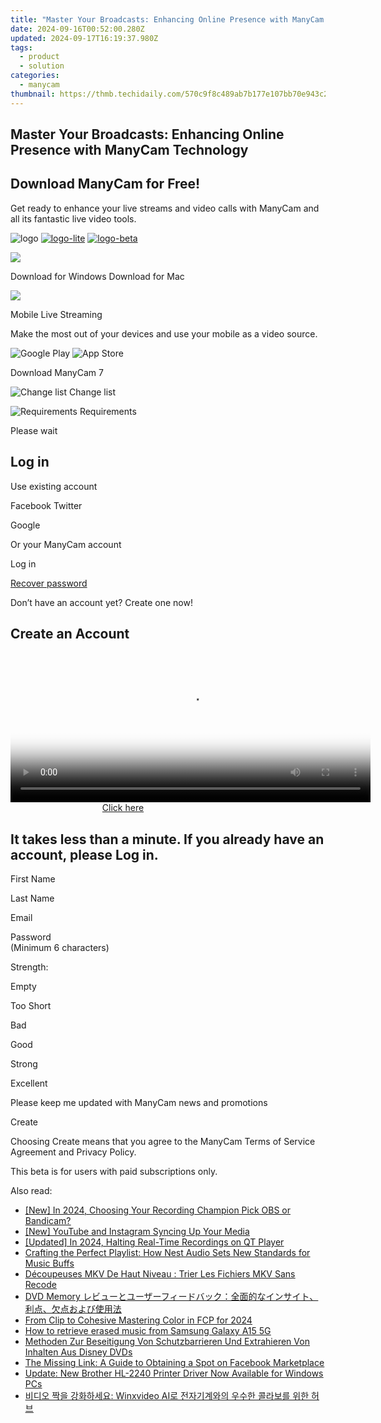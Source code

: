 ```yaml
---
title: "Master Your Broadcasts: Enhancing Online Presence with ManyCam Technology"
date: 2024-09-16T00:52:00.280Z
updated: 2024-09-17T16:19:37.980Z
tags:
  - product
  - solution
categories:
  - manycam
thumbnail: https://thmb.techidaily.com/570c9f8c489ab7b177e107bb70e943c2e83376fe2ec5c74db5d76221f33fc6de.jpg
---
```


## Master Your Broadcasts: Enhancing Online Presence with ManyCam Technology

## Download ManyCam for Free!

Get ready to enhance your live streams and video calls with ManyCam and all its fantastic live video tools.

![logo](https://manycam.com/build/images/new_design/logo_v8.svg?v=974c2b5aa2) [![logo-lite](https://manycam.com/build/images/new_design/logo_lite_v8.svg?v=43e4bf5c10)](https://manycam.com/download%5Flite?os=win) [![logo-beta](https://manycam.com/build/images/download/logo-beta.svg?v=3817d72bb7)](https://manycam.com/beta?os=win) 

![](https://manycam.com/build/images/download_v8/desktop.webp?v=1fc6968275) 

Download for Windows Download for Mac 

![](https://manycam.com/build/images/download_v8/iPhone.webp?v=4bc6e8855d) 

Mobile Live Streaming

Make the most out of your devices and use your mobile as a video source.

![Google Play](https://manycam.com/build/images/download_v8/google-play.svg?v=4282ed02f3) ![App Store](https://manycam.com/build/images/download_v8/app-store.svg?v=4d50e26087) 

Download ManyCam 7 

![Change list](https://manycam.com/build/images/download_v8/board.svg?v=03fc7565ef) Change list 

![Requirements](https://manycam.com/build/images/download_v8/warning.svg?v=ae70a2c37e) Requirements 

  
Please wait 

## Log in

Use existing account

Facebook Twitter 

Google

Or your ManyCam account

Log in 

[Recover password](https://tools.techidaily.com/manycam/products/) 

 Don’t have an account yet? Create one now! 

## Create an Account

<!-- affiliate ads begin -->
<span id="1983471">
					<video width="576" height="240" style="cursor:pointer"
           poster="//a.impactradius-go.com/display-clicktoplayimage/1983471.png"
           onclick="if(!this.playClicked){this.play();this.setAttribute('controls',true);this.playClicked=true;}">
	   <source src="//a.impactradius-go.com/display-ad/22993-1983471">
	   <img src="//a.impactradius-go.com/display-clicktoplayimage/1983471.png" style="border: none; height: 100%; width: 100%; object-fit: contain">
	</video>
	<div style="width:360px;text-align:center"><a href="javascript:window.open(decodeURIComponent('https%3A%2F%2Fhomestyler.sjv.io%2Fc%2F5597632%2F1983471%2F22993'), '_blank');void(0);">Click here</a></div>
</span>
<img height="0" width="0" src="https://imp.pxf.io/i/5597632/1983471/22993" style="position:absolute;visibility:hidden;" border="0" />
<!-- affiliate ads end -->

## It takes less than a minute. If you already have an account, please Log in.

First Name 

Last Name 

Email 

Password  
(Minimum 6 characters) 

Strength: 

Empty

Too Short

Bad

Good

Strong

Excellent

Please keep me updated with ManyCam news and promotions 

Create 

Choosing Create means that you agree to the ManyCam Terms of Service Agreement and Privacy Policy.

This beta is for users with paid subscriptions only.

<ins class="adsbygoogle"
     style="display:block"
     data-ad-format="autorelaxed"
     data-ad-client="ca-pub-7571918770474297"
     data-ad-slot="1223367746"></ins>

<ins class="adsbygoogle"
     style="display:block"
     data-ad-client="ca-pub-7571918770474297"
     data-ad-slot="8358498916"
     data-ad-format="auto"
     data-full-width-responsive="true"></ins>

<span class="atpl-alsoreadstyle">Also read:</span>
<div><ul>
<li><a href="https://screen-activity-recording.techidaily.com/new-in-2024-choosing-your-recording-champion-pick-obs-or-bandicam/"><u>[New] In 2024, Choosing Your Recording Champion Pick OBS or Bandicam?</u></a></li>
<li><a href="https://facebook-video-footage.techidaily.com/new-youtube-and-instagram-syncing-up-your-media/"><u>[New] YouTube and Instagram Syncing Up Your Media</u></a></li>
<li><a href="https://screen-sharing-recording.techidaily.com/updated-in-2024-halting-real-time-recordings-on-qt-player/"><u>[Updated] In 2024, Halting Real-Time Recordings on QT Player</u></a></li>
<li><a href="https://buynow-info.techidaily.com/crafting-the-perfect-playlist-how-nest-audio-sets-new-standards-for-music-buffs/"><u>Crafting the Perfect Playlist: How Nest Audio Sets New Standards for Music Buffs</u></a></li>
<li><a href="https://eaxpv-info.techidaily.com/decoupeuses-mkv-de-haut-niveau-trier-les-fichiers-mkv-sans-recode/"><u>Découpeuses MKV De Haut Niveau : Trier Les Fichiers MKV Sans Recode</u></a></li>
<li><a href="https://eaxpv-info.techidaily.com/dvd-memory/"><u>DVD Memory レビューとユーザーフィードバック：全面的なインサイト、利点、欠点および使用法</u></a></li>
<li><a href="https://ai-vdieo-software.techidaily.com/from-clip-to-cohesive-mastering-color-in-fcp-for-2024/"><u>From Clip to Cohesive Mastering Color in FCP for 2024</u></a></li>
<li><a href="https://blog-min.techidaily.com/how-to-retrieve-erased-music-from-samsung-galaxy-a15-5g-by-fonelab-android-recover-music/"><u>How to retrieve erased music from Samsung Galaxy A15 5G</u></a></li>
<li><a href="https://eaxpv-info.techidaily.com/methoden-zur-beseitigung-von-schutzbarrieren-und-extrahieren-von-inhalten-aus-disney-dvds/"><u>Methoden Zur Beseitigung Von Schutzbarrieren Und Extrahieren Von Inhalten Aus Disney DVDs</u></a></li>
<li><a href="https://tech-renaissance.techidaily.com/the-missing-link-a-guide-to-obtaining-a-spot-on-facebook-marketplace/"><u>The Missing Link: A Guide to Obtaining a Spot on Facebook Marketplace</u></a></li>
<li><a href="https://win-amazing.techidaily.com/update-new-brother-hl-2240-printer-driver-now-available-for-windows-pcs/"><u>Update: New Brother HL-2240 Printer Driver Now Available for Windows PCs</u></a></li>
<li><a href="https://eaxpv-info.techidaily.com/1725289489497-winxvideo-ai/"><u>비디오 짝을 강화하세요: Winxvideo AI로 전자기계와의 우수한 콜라보를 위한 허브</u></a></li>
</ul></div>

